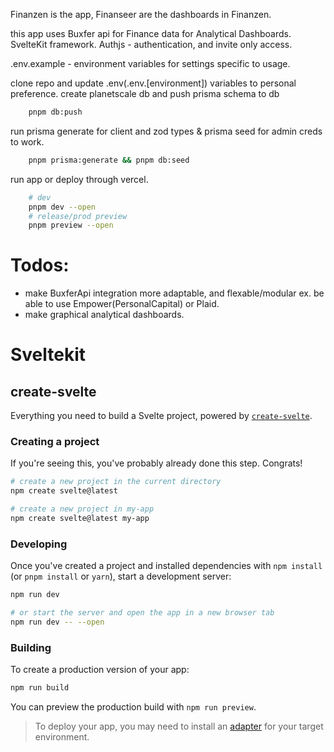 Finanzen is the app,
Finanseer are the dashboards in Finanzen.

this app uses Buxfer api for Finance data for Analytical Dashboards.
SvelteKit framework.
Authjs - authentication, and invite only access.

.env.example - environment variables for settings specific to usage.

clone repo and update .env(.env.[environment]) variables to personal preference.
create planetscale db and push prisma schema to db

```bash
    pnpm db:push
```

run prisma generate for client and zod types & prisma seed for admin creds to work.

```bash
    pnpm prisma:generate && pnpm db:seed
```

run app or deploy through vercel.

```bash
    # dev
    pnpm dev --open
    # release/prod preview
    pnpm preview --open
```

# Todos:

- make BuxferApi integration more adaptable, and flexable/modular ex. be able to use Empower(PersonalCapital) or Plaid.
- make graphical analytical dashboards.

# Sveltekit

## create-svelte

Everything you need to build a Svelte project, powered by [`create-svelte`](https://github.com/sveltejs/kit/tree/master/packages/create-svelte).

### Creating a project

If you're seeing this, you've probably already done this step. Congrats!

```bash
# create a new project in the current directory
npm create svelte@latest

# create a new project in my-app
npm create svelte@latest my-app
```

### Developing

Once you've created a project and installed dependencies with `npm install` (or `pnpm install` or `yarn`), start a development server:

```bash
npm run dev

# or start the server and open the app in a new browser tab
npm run dev -- --open
```

### Building

To create a production version of your app:

```bash
npm run build
```

You can preview the production build with `npm run preview`.

> To deploy your app, you may need to install an [adapter](https://kit.svelte.dev/docs/adapters) for your target environment.

